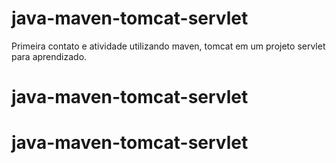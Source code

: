 # java-maven-tomcat-servlet
Primeira contato e atividade utilizando maven, tomcat em um projeto servlet para aprendizado.
# java-maven-tomcat-servlet
# java-maven-tomcat-servlet

